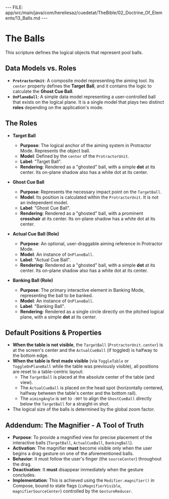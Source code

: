 --- FILE: app/src/main/java/com/hereliesaz/cuedetat/TheBible/02_Doctrine_Of_Elements/13_Balls.md ---
# The Balls

This scripture defines the logical objects that represent pool balls.

## Data Models vs. Roles
* **`ProtractorUnit`**: A composite model representing the aiming tool. Its `center` property defines the **Target Ball**, and it contains the logic to calculate the **Ghost Cue Ball**.
* **`OnPlaneBall`**: A simple data model representing a user-controlled ball that exists on the logical plane. It is a single model that plays two distinct **roles** depending on the application's mode.

## The Roles

* **Target Ball**
  * **Purpose**: The logical anchor of the aiming system in Protractor Mode. Represents the object ball.
  * **Model**: Defined by the `center` of the `ProtractorUnit`.
  * **Label**: "Target Ball".
  * **Rendering**: Rendered as a "ghosted" ball, with a simple **dot** at its center. Its on-plane shadow also has a white dot at its center.

* **Ghost Cue Ball**
  * **Purpose**: Represents the necessary impact point on the `TargetBall`.
  * **Model**: Its position is calculated within the `ProtractorUnit`. It is not an independent model.
  * **Label**: "Ghost Cue Ball".
  * **Rendering**: Rendered as a "ghosted" ball, with a prominent **crosshair** at its center. Its on-plane shadow has a white dot at its center.

* **Actual Cue Ball (Role)**
  * **Purpose**: An optional, user-draggable aiming reference in Protractor Mode.
  * **Model**: An instance of `OnPlaneBall`.
  * **Label**: "Actual Cue Ball".
  * **Rendering**: Rendered as a "ghosted" ball, with a simple **dot** at its center. Its on-plane shadow also has a white dot at its center.

* **Banking Ball (Role)**
  * **Purpose**: The primary interactive element in Banking Mode, representing the ball to be banked.
  * **Model**: An instance of `OnPlaneBall`.
  * **Label**: "Banking Ball".
  * **Rendering**: Rendered as a single circle directly on the pitched logical plane, with a simple **dot** at its center.

## Default Positions & Properties
* **When the table is not visible**, the `TargetBall` (`ProtractorUnit.center`) is at the screen's center and the `ActualCueBall` (if toggled) is halfway to the bottom edge.
* **When the table is first made visible** (via `ToggleTable` or `ToggleOnPlaneBall` while the table was previously visible), all positions are reset to a table-centric layout:
  * The `TargetBall` is placed at the absolute center of the table (and view).
  * The `ActualCueBall` is placed on the head spot (horizontally centered, halfway between the table's center and the bottom rail).
  * The `aimingAngle` is set to `-90f` to align the `GhostCueBall` directly below the `TargetBall` for a straight-in shot.
* The logical size of the balls is determined by the global zoom factor.

## Addendum: The Magnifier - A Tool of Truth
* **Purpose**: To provide a magnified view for precise placement of the interactive balls (`TargetBall`, `ActualCueBall`, `BankingBall`).
* **Activation**: The magnifier **must** become visible only when the user begins a drag gesture on one of the aforementioned balls.
* **Behavior**: It must follow the user's finger (the `sourceCenter`) throughout the drag.
* **Deactivation**: It **must** disappear immediately when the gesture concludes.
* **Implementation**: This is achieved using the `Modifier.magnifier()` in Compose, bound to state flags (`isMagnifierVisible`, `magnifierSourceCenter`) controlled by the `GestureReducer`.